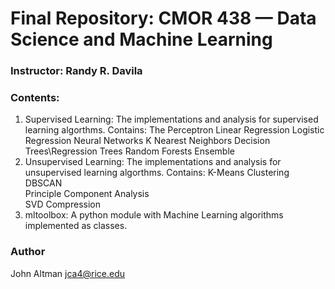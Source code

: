 # Final Repository: CMOR 438 — Data Science and Machine Learning

### Instructor: Randy R. Davila

### Contents:
1. Supervised Learning: 
    The implementations and analysis for supervised learning algorthms. Contains:
        The Perceptron
        Linear Regression 
        Logistic Regression 
        Neural Networks
        K Nearest Neighbors
        Decision Trees\Regression Trees 
        Random Forests 
        Ensemble                          
2. Unsupervised Learning: 
    The implementations and analysis for unsupervised learning algorthms. Contains:
        K-Means Clustering
        DBSCAN   
        Principle Component Analysis  
        SVD Compression
3. mltoolbox: A python module with Machine Learning algorithms implemented as classes.


### Author
John Altman
jca4@rice.edu